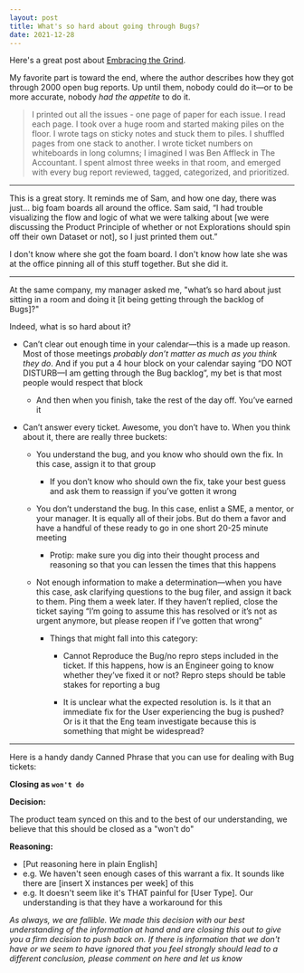 ```yaml
---
layout: post
title: What's so hard about going through Bugs?
date: 2021-12-28
---
```


Here's a great post about [Embracing the Grind](https://jacobian.org/2021/apr/7/embrace-the-grind/). 

My favorite part is toward the end, where the author describes how they got through 2000 open bug reports. Up until them, nobody could do it—or to be more accurate, nobody *had the appetite* to do it.

> I printed out all the issues - one page of paper for each issue. I read each page. I took over a huge room and started making piles on the floor. I wrote tags on sticky notes and stuck them to piles. I shuffled pages from one stack to another. I wrote ticket numbers on whiteboards in long columns; I imagined I was Ben Affleck in The Accountant. I spent almost three weeks in that room, and emerged with every bug report reviewed, tagged, categorized, and prioritized.


----


This is a great story. It reminds me of Sam, and how one day, there was just... big foam boards all around the office. Sam said, “I had trouble visualizing the flow and logic of what we were talking about \[we were discussing the Product Principle of whether or not Explorations should spin off their own Dataset or not], so I just printed them out.”

I don't know where she got the foam board. I don't know how late she was at the office pinning all of this stuff together. But she did it.


----


At the same company, my manager asked me, "what’s so hard about just sitting in a room and doing it \[it being getting through the backlog of Bugs]?"

Indeed, what is so hard about it? 

- Can’t clear out enough time in your calendar—this is a made up reason. Most of those meetings *probably don’t matter as much as you think they do*. And if you put a 4 hour block on your calendar saying “DO NOT DISTURB—I am getting through the Bug backlog”, my bet is that most people would respect that block

     - And then when you finish, take the rest of the day off. You’ve earned it

- Can’t answer every ticket. Awesome, you don’t have to. When you think about it, there are really three buckets:

	- You understand the bug, and you know who should own the fix. In this case, assign it to that group

		- If you don’t know who should own the fix, take your best guess and ask them to reassign if you’ve gotten it wrong

	- You don’t understand the bug. In this case, enlist a SME, a mentor, or your manager. It is equally all of their jobs. But do them a favor and have a handful of these ready to go in one short 20-25 minute meeting

		- Protip: make sure you dig into their thought process and reasoning so that you can lessen the times that this happens

	- Not enough information to make a determination—when you have this case, ask  clarifying questions to the bug filer, and assign it back to them. Ping them a week later. If they haven’t replied, close the ticket saying “I’m going to assume this has resolved or it’s not as urgent anymore, but please reopen if I’ve gotten that wrong”

		- Things that might fall into this category:

			- Cannot Reproduce the Bug/no repro steps included in the ticket. If this happens, how is an Engineer going to know whether they’ve fixed it or not? Repro steps should be table stakes for reporting a bug

			- It is unclear what the expected resolution is. Is it that an immediate fix for the User experiencing the bug is pushed? Or is it that the Eng team investigate because this is something that might be widespread?


 -----


 Here is a handy dandy Canned Phrase that you can use for dealing with Bug tickets:

 __Closing as `won't do`__

**Decision:**

The product team synced on this and to the best of our understanding, we believe that this should be closed as a "won't do"

**Reasoning:**

- \[Put reasoning here in plain English]
- e.g. We haven't seen enough cases of this warrant a fix. It sounds like there are \[insert X instances per week] of this
- e.g. It doesn't seem like it's THAT painful for \[User Type]. Our understanding is that they have a workaround for this

*As always, we are fallible. We made this decision with our best understanding of the information at hand and are closing this out to give you a firm decision to push back on. If there is information that we don't have or we seem to have ignored that you feel strongly should lead to a different conclusion, please comment on here and let us know*